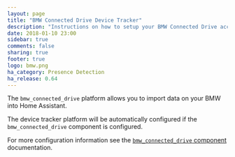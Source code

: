 ```yaml
---
layout: page
title: "BMW Connected Drive Device Tracker"
description: "Instructions on how to setup your BMW Connected Drive account with Home Assistant."
date: 2018-01-10 23:00
sidebar: true
comments: false
sharing: true
footer: true
logo: bmw.png
ha_category: Presence Detection
ha_release: 0.64
---
```



The `bmw_connected_drive` platform allows you to import data on your BMW into Home Assistant.

The device tracker platform will be automatically configured if the `bmw_connected_drive` component is configured.

For more configuration information see the [`bmw_connected_drive` component](/components/bmw_connected_drive/) documentation.

